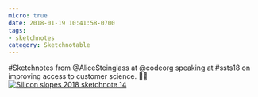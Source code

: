 ```yaml
---
micro: true
date: 2018-01-19 10:41:58-0700
tags:
- sketchnotes
category: Sketchnotable
---
```


#Sketchnotes from @AliceSteinglass at @codeorg speaking at #ssts18 on improving access to customer science. ✍🏼 [![Silicon slopes 2018 sketchnote 14](/uploads/2018/327c465a31.jpg)](/uploads/2018/327c465a31.jpg)